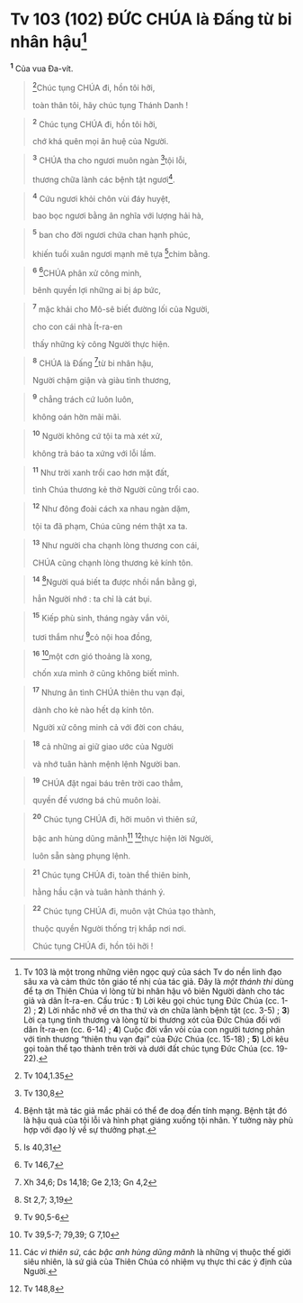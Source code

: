 # Tv 103 (102) ĐỨC CHÚA là Đấng từ bi nhân hậu[^1]
<sup><b>1</b></sup> Của vua Đa-vít. 
> [^1*]Chúc tụng CHÚA đi, hồn tôi hỡi,
> 
> toàn thân tôi, hãy chúc tụng Thánh Danh !
>


> <sup><b>2</b></sup> Chúc tụng CHÚA đi, hồn tôi hỡi,
> 
> chớ khá quên mọi ân huệ của Người.
>


> <sup><b>3</b></sup> CHÚA tha cho ngươi muôn ngàn [^2*]tội lỗi,
> 
> thương chữa lành các bệnh tật ngươi[^2].
>


> <sup><b>4</b></sup> Cứu ngươi khỏi chôn vùi đáy huyệt,
> 
> bao bọc ngươi bằng ân nghĩa với lượng hải hà,
>


> <sup><b>5</b></sup> ban cho đời ngươi chứa chan hạnh phúc,
> 
> khiến tuổi xuân ngươi mạnh mẽ tựa [^3*]chim bằng.
>


> <sup><b>6</b></sup> [^4*]CHÚA phân xử công minh,
> 
> bênh quyền lợi những ai bị áp bức,
>


> <sup><b>7</b></sup> mặc khải cho Mô-sê biết đường lối của Người,
> 
> cho con cái nhà Ít-ra-en
> 
> thấy những kỳ công Người thực hiện.
>


> <sup><b>8</b></sup> CHÚA là Đấng [^5*]từ bi nhân hậu,
> 
> Người chậm giận và giàu tình thương,
>


> <sup><b>9</b></sup> chẳng trách cứ luôn luôn,
> 
> không oán hờn mãi mãi.
>


> <sup><b>10</b></sup> Người không cứ tội ta mà xét xử,
> 
> không trả báo ta xứng với lỗi lầm.
>


> <sup><b>11</b></sup> Như trời xanh trổi cao hơn mặt đất,
> 
> tình Chúa thương kẻ thờ Người cũng trổi cao.
>


> <sup><b>12</b></sup> Như đông đoài cách xa nhau ngàn dặm,
> 
> tội ta đã phạm, Chúa cũng ném thật xa ta.
>


> <sup><b>13</b></sup> Như người cha chạnh lòng thương con cái,
> 
> CHÚA cũng chạnh lòng thương kẻ kính tôn.
>


> <sup><b>14</b></sup> [^6*]Người quá biết ta được nhồi nắn bằng gì,
> 
> hẳn Người nhớ : ta chỉ là cát bụi.
>


> <sup><b>15</b></sup> Kiếp phù sinh, tháng ngày vắn vỏi,
> 
> tươi thắm như [^7*]cỏ nội hoa đồng,
>


> <sup><b>16</b></sup> [^8*]một cơn gió thoảng là xong,
> 
> chốn xưa mình ở cũng không biết mình.
>


> <sup><b>17</b></sup> Nhưng ân tình CHÚA thiên thu vạn đại,
> 
> dành cho kẻ nào hết dạ kính tôn.
> 
> Người xử công minh cả với đời con cháu,
>


> <sup><b>18</b></sup> cả những ai giữ giao ước của Người
> 
> và nhớ tuân hành mệnh lệnh Người ban.
>


> <sup><b>19</b></sup> CHÚA đặt ngai báu trên trời cao thẳm,
> 
> quyền đế vương bá chủ muôn loài.
>


> <sup><b>20</b></sup> Chúc tụng CHÚA đi, hỡi muôn vì thiên sứ,
> 
> bậc anh hùng dũng mãnh[^3] [^9*]thực hiện lời Người,
> 
> luôn sẵn sàng phụng lệnh.
>


> <sup><b>21</b></sup> Chúc tụng CHÚA đi, toàn thể thiên binh,
> 
> hằng hầu cận và tuân hành thánh ý.
>


> <sup><b>22</b></sup> Chúc tụng CHÚA đi, muôn vật Chúa tạo thành,
> 
> thuộc quyền Người thống trị khắp nơi nơi.
> 
> Chúc tụng CHÚA đi, hồn tôi hỡi !
>

[^1]: Tv 103 là một trong những viên ngọc quý của sách Tv do nền linh đạo sâu xa và cảm thức tôn giáo tế nhị của tác giả. Đây là <i>một thánh thi</i> dùng để tạ ơn Thiên Chúa vì lòng từ bi nhân hậu vô biên Người dành cho tác giả và dân Ít-ra-en. Cấu trúc : <b>1</b>) Lời kêu gọi chúc tụng Đức Chúa (cc. 1-2) ; <b>2</b>) Lời nhắc nhở về ơn tha thứ và ơn chữa lành bệnh tật (cc. 3-5) ; <b>3</b>) Lời ca tụng tình thương và lòng từ bi thương xót của Đức Chúa đối với dân Ít-ra-en (cc. 6-14) ; <b>4</b>) Cuộc đời vắn vỏi của con người tương phản với tình thương “thiên thu vạn đại” của Đức Chúa (cc. 15-18) ; <b>5</b>) Lời kêu gọi toàn thể tạo thành trên trời và dưới đất chúc tụng Đức Chúa (cc. 19-22).
[^2]: Bệnh tật mà tác giả mắc phải có thể đe doạ đến tính mạng. Bệnh tật đó là hậu quả của tội lỗi và hình phạt giáng xuống tội nhân. Ý tưởng này phù hợp với đạo lý về sự thưởng phạt.
[^3]: Các <i>vì thiên sứ</i>, các <i>bậc anh hùng dũng mãnh</i> là những vị thuộc thế giới siêu nhiên, là sứ giả của Thiên Chúa có nhiệm vụ thực thi các ý định của Người.
[^1*]: Tv 104,1.35
[^2*]: Tv 130,8
[^3*]: Is 40,31
[^4*]: Tv 146,7
[^5*]: Xh 34,6; Ds 14,18; Ge 2,13; Gn 4,2
[^6*]: St 2,7; 3,19
[^7*]: Tv 90,5-6
[^8*]: Tv 39,5-7; 79,39; G 7,10
[^9*]: Tv 148,8
